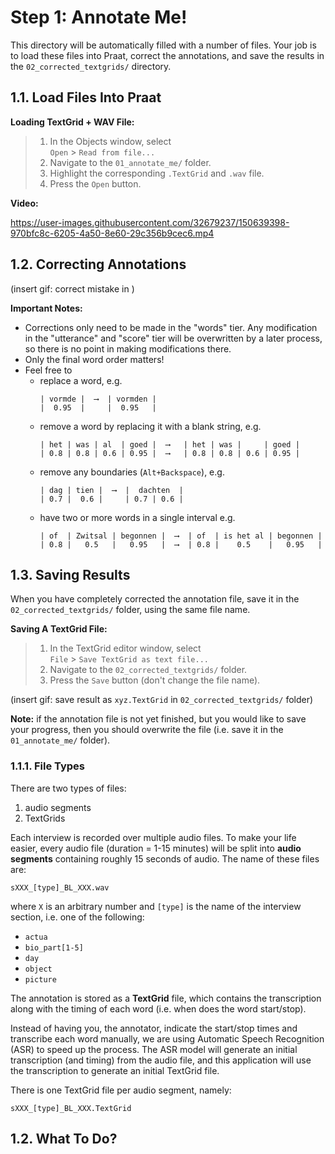 # Step 1: Annotate Me!

This directory will be automatically filled with a number of files. Your job is
to load these files into Praat, correct the annotations, and save the results in
the `02_corrected_textgrids/` directory.

## 1.1. Load Files Into Praat

**Loading TextGrid + WAV File:**
> 1. In the Objects window, select  \
>    `Open` > `Read from file...`
> 2. Navigate to the `01_annotate_me/` folder.
> 3. Highlight the corresponding `.TextGrid` and `.wav` file.
> 4. Press the `Open` button.

**Video:**

https://user-images.githubusercontent.com/32679237/150639398-970bfc8c-6205-4a50-8e60-29c356b9cec6.mp4



## 1.2. Correcting Annotations


(insert gif: correct mistake in )

**Important Notes:**
- Corrections only need to be made in the "words" tier. Any modification in the
  "utterance" and "score" tier will be overwritten by a later process, so there
  is no point in making modifications there.
- Only the final word order matters!
- Feel free to
  - replace a word, e.g.
    ```
    | vormde |  ⟶  | vormden |
    |  0.95  |     |  0.95   |
    ```
  - remove a word by replacing it with a blank string, e.g.
    ```
    | het | was | al  | goed |  ⟶   | het | was |     | goed |
    | 0.8 | 0.8 | 0.6 | 0.95 |  ⟶   | 0.8 | 0.8 | 0.6 | 0.95 |
    ```
  - remove any boundaries (`Alt+Backspace`), e.g.
    ```
    | dag | tien |  ⟶  |  dachten  |
    | 0.7 |  0.6 |     | 0.7 | 0.6 |
    ```
  - have two or more words in a single interval e.g.
    ```
    | of  | Zwitsal | begonnen |  ⟶  | of  | is het al | begonnen |
    | 0.8 |   0.5   |   0.95   |  ⟶  | 0.8 |    0.5    |   0.95   |
    ```

## 1.3. Saving Results

When you have completely corrected the annotation file, save it in the
`02_corrected_textgrids/` folder, using the same file name.

**Saving A TextGrid File:**
> 1. In the TextGrid editor window, select \
>    `File` > `Save TextGrid as text file...`
> 2. Navigate to the `02_corrected_textgrids/` folder.
> 3. Press the `Save` button (don't change the file name).

(insert gif: save result as `xyz.TextGrid` in `02_corrected_textgrids/` folder)

**Note:** if the annotation file is not yet finished, but you would like to save
your progress, then you should overwrite the file (i.e. save it in the
`01_annotate_me/` folder).

### 1.1.1. File Types

There are two types of files:
1. audio segments
2. TextGrids

Each interview is recorded over multiple audio files. To make your life easier,
every audio file (duration = 1-15 minutes) will be split into **audio segments**
containing roughly 15 seconds of audio. The name of these files are:
```
sXXX_[type]_BL_XXX.wav
```
where `X` is an arbitrary number and `[type]` is the name of the interview
section, i.e. one of the following:
- `actua`
- `bio_part[1-5]`
- `day`
- `object`
- `picture`

The annotation is stored as a **TextGrid** file, which contains the
transcription along with the timing of each word (i.e. when does the word
start/stop).

Instead of having you, the annotator, indicate the start/stop times and
transcribe each word manually, we are using Automatic Speech Recognition (ASR)
to speed up the process. The ASR model will generate an initial transcription
(and timing) from the audio file, and this application will use the
transcription to generate an initial TextGrid file.

There is one TextGrid file per audio segment, namely:
```
sXXX_[type]_BL_XXX.TextGrid
```

## 1.2. What To Do?

